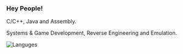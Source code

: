 ### Hey People!

C/C++, Java and Assembly.

Systems & Game Development, Reverse Engineering and Emulation.


![Languges](https://github-readme-stats.vercel.app/api/top-langs/?username=NathanOSullivan&layout=compact&theme=dark&text_color=d6d6d6&line_height=22&hide_border=true&custom_title=MyFavouriteLanguages)


  
